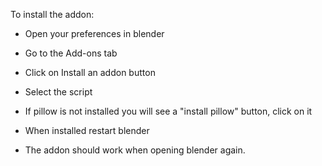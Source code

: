 To install the addon:

- Open your preferences in blender

- Go to the Add-ons tab

- Click on Install an addon button

- Select the script

- If pillow is not installed you will see a "install pillow" button, click on it

- When installed restart blender

- The addon should work when opening blender again.
